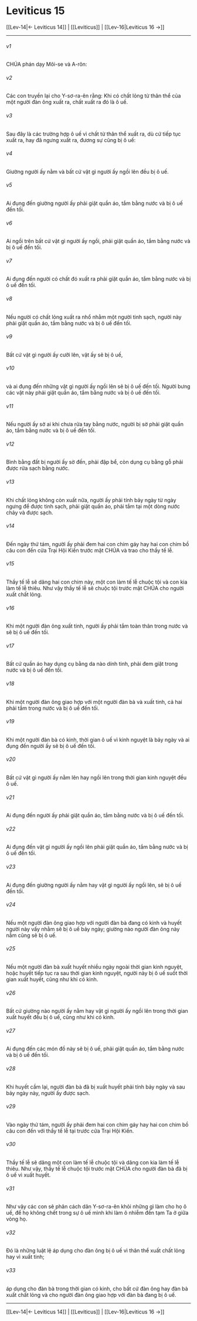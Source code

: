 # Leviticus 15

[[Lev-14|← Leviticus 14]] | [[Leviticus]] | [[Lev-16|Leviticus 16 →]]
***



###### v1 
CHÚA phán dạy Môi-se và A-rôn: 

###### v2 
Các con truyền lại cho Y-sơ-ra-ên rằng: Khi có chất lỏng từ thân thể của một người đàn ông xuất ra, chất xuất ra đó là ô uế. 

###### v3 
Sau đây là các trường hợp ô uế vì chất từ thân thể xuất ra, dù cứ tiếp tục xuất ra, hay đã ngưng xuất ra, đương sự cũng bị ô uế: 

###### v4 
Giường người ấy nằm và bất cứ vật gì người ấy ngồi lên đều bị ô uế. 

###### v5 
Ai đụng đến giường người ấy phải giặt quần áo, tắm bằng nước và bị ô uế đến tối. 

###### v6 
Ai ngồi trên bất cứ vật gì người ấy ngồi, phải giặt quần áo, tắm bằng nước và bị ô uế đến tối. 

###### v7 
Ai đụng đến người có chất đó xuất ra phải giặt quần áo, tắm bằng nước và bị ô uế đến tối. 

###### v8 
Nếu người có chất lỏng xuất ra nhổ nhằm một người tinh sạch, người này phải giặt quần áo, tắm bằng nước và bị ô uế đến tối. 

###### v9 
Bất cứ vật gì người ấy cưỡi lên, vật ấy sẽ bị ô uế, 

###### v10 
và ai đụng đến những vật gì người ấy ngồi lên sẽ bị ô uế đến tối. Người bưng các vật này phải giặt quần áo, tắm bằng nước và bị ô uế đến tối. 

###### v11 
Nếu người ấy sờ ai khi chưa rửa tay bằng nước, người bị sờ phải giặt quần áo, tắm bằng nước và bị ô uế đến tối. 

###### v12 
Bình bằng đất bị người ấy sờ đến, phải đập bể, còn dụng cụ bằng gỗ phải được rửa sạch bằng nước. 

###### v13 
Khi chất lỏng không còn xuất nữa, người ấy phải tính bảy ngày từ ngày ngưng để được tinh sạch, phải giặt quần áo, phải tắm tại một dòng nước chảy và được sạch. 

###### v14 
Đến ngày thứ tám, người ấy phải đem hai con chim gáy hay hai con chim bồ câu con đến cửa Trại Hội Kiến trước mặt CHÚA và trao cho thầy tế lễ. 

###### v15 
Thầy tế lễ sẽ dâng hai con chim này, một con làm tế lễ chuộc tội và con kia làm tế lễ thiêu. Như vậy thầy tế lễ sẽ chuộc tội trước mặt CHÚA cho người xuất chất lỏng. 

###### v16 
Khi một người đàn ông xuất tinh, người ấy phải tắm toàn thân trong nước và sẽ bị ô uế đến tối. 

###### v17 
Bất cứ quần áo hay dụng cụ bằng da nào dính tinh, phải đem giặt trong nước và bị ô uế đến tối. 

###### v18 
Khi một người đàn ông giao hợp với một người đàn bà và xuất tinh, cả hai phải tắm trong nước và bị ô uế đến tối. 

###### v19 
Khi một người đàn bà có kinh, thời gian ô uế vì kinh nguyệt là bảy ngày và ai đụng đến người ấy sẽ bị ô uế đến tối. 

###### v20 
Bất cứ vật gì người ấy nằm lên hay ngồi lên trong thời gian kinh nguyệt đều ô uế. 

###### v21 
Ai đụng đến người ấy phải giặt quần áo, tắm bằng nước và bị ô uế đến tối. 

###### v22 
Ai đụng đến vật gì người ấy ngồi lên phải giặt quần áo, tắm bằng nước và bị ô uế đến tối. 

###### v23 
Ai đụng đến giường người ấy nằm hay vật gì người ấy ngồi lên, sẽ bị ô uế đến tối. 

###### v24 
Nếu một người đàn ông giao hợp với người đàn bà đang có kinh và huyết người này vấy nhằm sẽ bị ô uế bảy ngày; giường nào người đàn ông này nằm cũng sẽ bị ô uế. 

###### v25 
Nếu một người đàn bà xuất huyết nhiều ngày ngoài thời gian kinh nguyệt, hoặc huyết tiếp tục ra sau thời gian kinh nguyệt, người này bị ô uế suốt thời gian xuất huyết, cũng như khi có kinh. 

###### v26 
Bất cứ giường nào người ấy nằm hay vật gì người ấy ngồi lên trong thời gian xuất huyết đều bị ô uế, cũng như khi có kinh. 

###### v27 
Ai đụng đến các món đồ này sẽ bị ô uế, phải giặt quần áo, tắm bằng nước và bị ô uế đến tối. 

###### v28 
Khi huyết cầm lại, người đàn bà đã bị xuất huyết phải tính bảy ngày và sau bảy ngày này, người ấy được sạch. 

###### v29 
Vào ngày thứ tám, người ấy phải đem hai con chim gáy hay hai con chim bồ câu con đến với thầy tế lễ tại trước cửa Trại Hội Kiến. 

###### v30 
Thầy tế lễ sẽ dâng một con làm tế lễ chuộc tội và dâng con kia làm tế lễ thiêu. Như vậy, thầy tế lễ chuộc tội trước mặt CHÚA cho người đàn bà đã bị ô uế vì xuất huyết. 

###### v31 
Như vậy các con sẽ phân cách dân Y-sơ-ra-ên khỏi những gì làm cho họ ô uế, để họ không chết trong sự ô uế mình khi làm ô nhiễm đền tạm Ta ở giữa vòng họ. 

###### v32 
Đó là những luật lệ áp dụng cho đàn ông bị ô uế vì thân thể xuất chất lỏng hay vì xuất tinh; 

###### v33 
áp dụng cho đàn bà trong thời gian có kinh, cho bất cứ đàn ông hay đàn bà xuất chất lỏng và cho người đàn ông giao hợp với đàn bà đang bị ô uế.

***
[[Lev-14|← Leviticus 14]] | [[Leviticus]] | [[Lev-16|Leviticus 16 →]]
